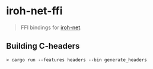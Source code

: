 # iroh-net-ffi

> FFI bindings for [iroh-net](https://crates.io/crates/iroh-net).


## Building C-headers

```
> cargo run --features headers --bin generate_headers
```
